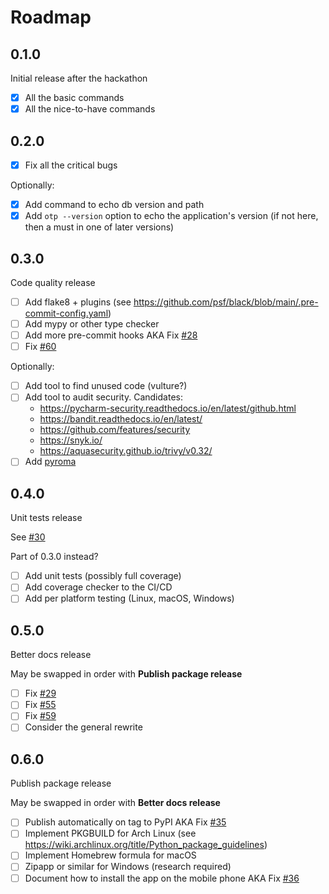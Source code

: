 # Roadmap

## 0.1.0

Initial release after the hackathon

- [x] All the basic commands
- [x] All the nice-to-have commands

## 0.2.0

- [x] Fix all the critical bugs

Optionally:
- [x] Add command to echo db version and path
- [x] Add `otp --version` option to echo the application's version (if not here,
  then a must in one of later versions)

## 0.3.0

Code quality release

- [ ] Add flake8 + plugins (see
      <https://github.com/psf/black/blob/main/.pre-commit-config.yaml>)
- [ ] Add mypy or other type checker
- [ ] Add more pre-commit hooks AKA Fix [#28][]
- [ ] Fix [#60][]

Optionally:
- [ ] Add tool to find unused code (vulture?)
- [ ] Add tool to audit security. Candidates:
    - <https://pycharm-security.readthedocs.io/en/latest/github.html>
    - <https://bandit.readthedocs.io/en/latest/>
    - <https://github.com/features/security>
    - <https://snyk.io/>
    - <https://aquasecurity.github.io/trivy/v0.32/>
- [ ] Add [pyroma][]

[#28]: https://github.com/apptension/onetimepass/issues/28
[#60]: https://github.com/apptension/onetimepass/issues/60
[pyroma]: https://pypi.org/project/pyroma/

## 0.4.0

Unit tests release

See [#30][]

Part of 0.3.0 instead?

- [ ] Add unit tests (possibly full coverage)
- [ ] Add coverage checker to the CI/CD
- [ ] Add per platform testing (Linux, macOS, Windows)

[#30]: https://github.com/apptension/onetimepass/issues/30

## 0.5.0

Better docs release

May be swapped in order with **Publish package release**

- [ ] Fix [#29][]
- [ ] Fix [#55][]
- [ ] Fix [#59][]
- [ ] Consider the general rewrite

[#29]: https://github.com/apptension/onetimepass/issues/29
[#55]: https://github.com/apptension/onetimepass/issues/55
[#59]: https://github.com/apptension/onetimepass/issues/59

## 0.6.0

Publish package release

May be swapped in order with **Better docs release**

- [ ] Publish automatically on tag to PyPI AKA Fix [#35][]
- [ ] Implement PKGBUILD for Arch Linux (see
      <https://wiki.archlinux.org/title/Python_package_guidelines>)
- [ ] Implement Homebrew formula for macOS
- [ ] Zipapp or similar for Windows (research required)
- [ ] Document how to install the app on the mobile phone AKA Fix [#36][]

[#35]: https://github.com/apptension/onetimepass/issues/35
[#36]: https://github.com/apptension/onetimepass/issues/36

